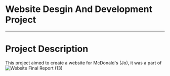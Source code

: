 # Website Desgin And Development Project
_________________________________________________________________________________

# Project Description
This project aimed to create a website for McDonald's (Jo), it was a part of 
![Website Final Report (13)](https://user-images.githubusercontent.com/95411800/218298124-7322d19b-196e-49c7-a9cf-c26f3d0f827d.png)
